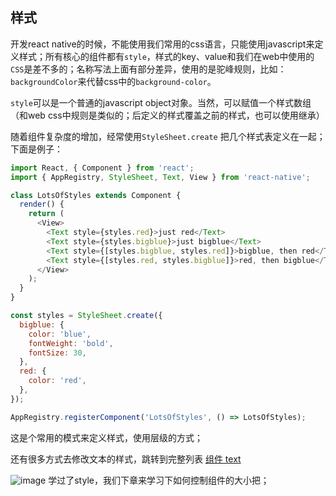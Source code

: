 ## 样式
开发react native的时候，不能使用我们常用的css语言，只能使用javascript来定义样式；所有核心的组件都有`style`，样式的key、value和我们在web中使用的`CSS`是差不多的；名称写法上面有部分差异，使用的是驼峰规则，比如：`backgroundColor`来代替css中的`background-color`。

`style`可以是一个普通的javascript object对象。当然，可以赋值一个样式数组（和web css中规则是类似的；后定义的样式覆盖之前的样式，也可以使用继承）

随着组件复杂度的增加，经常使用`StyleSheet.create` 把几个样式表定义在一起；下面是例子：

```javascript
import React, { Component } from 'react';
import { AppRegistry, StyleSheet, Text, View } from 'react-native';

class LotsOfStyles extends Component {
  render() {
    return (
      <View>
        <Text style={styles.red}>just red</Text>
        <Text style={styles.bigblue}>just bigblue</Text>
        <Text style={[styles.bigblue, styles.red]}>bigblue, then red</Text>
        <Text style={[styles.red, styles.bigblue]}>red, then bigblue</Text>
      </View>
    );
  }
}

const styles = StyleSheet.create({
  bigblue: {
    color: 'blue',
    fontWeight: 'bold',
    fontSize: 30,
  },
  red: {
    color: 'red',
  },
});

AppRegistry.registerComponent('LotsOfStyles', () => LotsOfStyles);
```

这是个常用的模式来定义样式，使用层级的方式；

还有很多方式去修改文本的样式，跳转到完整列表 [组件 text](http://reactnative.cn/docs/0.30/text.html#content)

![image](http://note.youdao.com/favicon.ico)
学过了style，我们下章来学习下如何控制组件的大小把；

